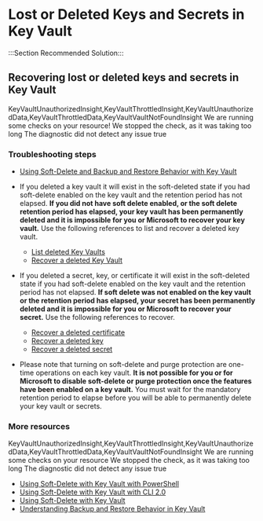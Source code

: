 ﻿<properties
	pageTitle="Lost or Deleted Keys and Secrets in Key Vault"
	description="Using Soft-Delete and Backup and Restore Behavior with Key Vault"
	authors="ShaneBala-keyvault"
	ms.author="sudbalas"
	displayOrder="1"
	selfHelpType="Apollo"
	supportTopicIds="c58cea10-157b-3ef7-e26f-ab8c641b7b65"
	productPesIds="15657"
	cloudEnvironments="blackForest, fairfax, public, MoonCake, usnat, ussec"
	articleId="keyvault-lostdeletedkeys-apollo-solution"
	ownershipId="AzureKeyVault_KeyVault"
/>


# Lost or Deleted Keys and Secrets in Key Vault
:::Section Recommended Solution:::
## Recovering lost or deleted keys and secrets in Key Vault

<Insight>
	<symptomId>KeyVaultUnauthorizedInsight,KeyVaultThrottledInsight,KeyVaultUnauthorizedData,KeyVaultThrottledData,KeyVaultVaultNotFoundInsight</symptomId>
	<executionText>We are running some checks on your resource!</executionText>
	<timeoutText>We stopped the check, as it was taking too long</timeoutText> 
	<noResultText>The diagnostic did not detect any issue</noResultText> 
    <additionalInputsReq>true</additionalInputsReq>
</Insight>

### Troubleshooting steps

* [Using Soft-Delete and Backup and Restore Behavior with Key Vault](https://docs.microsoft.com/azure/key-vault/key-vault-ovw-soft-delete)

* If you deleted a key vault it will exist in the soft-deleted state if you had soft-delete enabled on the key vault and the retention period has not elapsed. **If you did not have soft delete enabled, or the soft delete retention period has elapsed, your key vault has been permanently deleted and it is impossible for you or Microsoft to recover your key vault.** Use the following references to list and recover a deleted key vault.

	* [List deleted Key Vaults](https://docs.microsoft.com/cli/azure/keyvault?view=azure-cli-latest#az-keyvault-list-deleted)
	* [Recover a deleted Key Vault](https://docs.microsoft.com/cli/azure/keyvault?view=azure-cli-latest#az-keyvault-recover)
	
* If you deleted a secret, key, or certificate it will exist in the soft-deleted state if you had soft-delete enabled on the key vault and the retention period has not elapsed. **If soft delete was not enabled on the key vault or the retention period has elapsed, your secret has been permanently deleted and it is impossible for you or Microsoft to recover your secret.** Use the following references to recover. 
	* [Recover a deleted certificate](https://docs.microsoft.com/cli/azure/keyvault/certificate?view=azure-cli-latest#az-keyvault-certificate-recover)
	* [Recover a deleted key](https://docs.microsoft.com/cli/azure/keyvault/key?view=azure-cli-latest#az-keyvault-key-recover)
	* [Recover a deleted secret](https://docs.microsoft.com/cli/azure/keyvault/secret?view=azure-cli-latest#az-keyvault-secret-recover)

* Please note that turning on soft-delete and purge protection are one-time operations on each key vault. **It is not possible for you or for Microsoft to disable soft-delete or purge protection once the features have been enabled on a key vault.** You must wait for the mandatory retention period to elapse before you will be able to permanently delete your key vault or secrets.

### More resources

<Insight>
	<symptomId>KeyVaultUnauthorizedInsight,KeyVaultThrottledInsight,KeyVaultUnauthorizedData,KeyVaultThrottledData,KeyVaultVaultNotFoundInsight
	</symptomId>
	<executionText>We are running some checks on your resource</executionText>
	<timeoutText>We stopped the check, as it was taking too long</timeoutText> 
	<noResultText>The diagnostic did not detect any issue</noResultText> 
    <additionalInputsReq>true</additionalInputsReq>
</Insight>

* [Using Soft-Delete with Key Vault with PowerShell](https://docs.microsoft.com/azure/key-vault/key-vault-soft-delete-powershell)<br>
* [Using Soft-Delete with Key Vault with CLI 2.0](https://docs.microsoft.com/azure/key-vault/key-vault-soft-delete-cli)<br>
* [Using Soft-Delete with Key Vault](https://docs.microsoft.com/azure/key-vault/key-vault-ovw-soft-delete)<br>
* [Understanding Backup and Restore Behavior in Key Vault](https://docs.microsoft.com/azure/key-vault/key-vault-ovw-security-worlds)<br>
